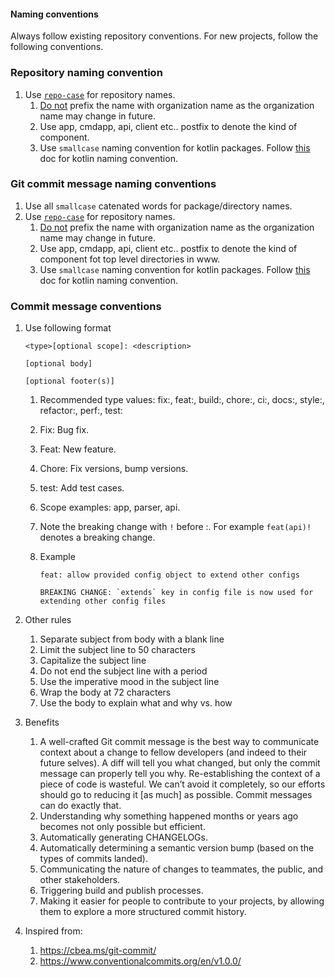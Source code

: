 #### Naming conventions

Always follow existing repository conventions. For new projects, follow the following conventions.

### Repository naming convention
1. Use [```repo-case```](https://stackoverflow.com/questions/11947587/is-there-a-naming-convention-for-git-repositories) for repository names.
    1. [Do not](https://github.com/bcgov/BC-Policy-Framework-For-GitHub/blob/master/BC-Gov-Org-HowTo/Naming-Repos.md) prefix the name with organization name as the organization name may change in future.
    2. Use app, cmdapp, api, client etc.. postfix to denote the kind of component.
    3. Use ```smallcase``` naming convention for kotlin packages. Follow [this](https://kotlinlang.org/docs/coding-conventions.html#naming-rules) doc for kotlin naming convention.

### Git commit message naming conventions
1. Use all ```smallcase``` catenated words for package/directory names.
2. Use [```repo-case```](https://stackoverflow.com/questions/11947587/is-there-a-naming-convention-for-git-repositories) for repository names.
    1. [Do not](https://github.com/bcgov/BC-Policy-Framework-For-GitHub/blob/master/BC-Gov-Org-HowTo/Naming-Repos.md) prefix the name with organization name as the organization name may change in future.
    2. Use app, cmdapp, api, client etc.. postfix to denote the kind of component fot top level directories in www.
    3. Use ```smallcase``` naming convention for kotlin packages. Follow [this](https://kotlinlang.org/docs/coding-conventions.html#naming-rules) doc for kotlin naming convention.

### Commit message conventions
1. Use following format
    ```
    <type>[optional scope]: <description>

    [optional body]

    [optional footer(s)]
    ```

    1. Recommended type values: fix:, feat:, build:, chore:, ci:, docs:, style:, refactor:, perf:, test:
    1. Fix: Bug fix.
    2. Feat: New feature.
    3. Chore: Fix versions, bump versions.
    4. test: Add test cases.
    2. Scope examples: app, parser, api.
    3. Note the breaking change with ```!``` before :. For example ```feat(api)!``` denotes a breaking change.
    4. Example

        ```
        feat: allow provided config object to extend other configs

        BREAKING CHANGE: `extends` key in config file is now used for extending other config files
        ```

2. Other rules
    1. Separate subject from body with a blank line
    4. Limit the subject line to 50 characters
    5. Capitalize the subject line
    6. Do not end the subject line with a period
    7. Use the imperative mood in the subject line
    8. Wrap the body at 72 characters
    9. Use the body to explain what and why vs. how
3. Benefits
    1. A well-crafted Git commit message is the best way to communicate context about a change to fellow developers (and indeed to their future selves). A diff will tell you what changed, but only the commit message can properly tell you why. Re-establishing the context of a piece of code is wasteful. We can’t avoid it completely, so our efforts should go to reducing it [as much] as possible. Commit messages can do exactly that.
    2. Understanding why something happened months or years ago becomes not only possible but efficient.
    3. Automatically generating CHANGELOGs.
    4. Automatically determining a semantic version bump (based on the types of commits landed).
    5. Communicating the nature of changes to teammates, the public, and other stakeholders.
    6. Triggering build and publish processes.
    7. Making it easier for people to contribute to your projects, by allowing them to explore a more structured commit history.
4. Inspired from:
    1. https://cbea.ms/git-commit/
    2. https://www.conventionalcommits.org/en/v1.0.0/ 
